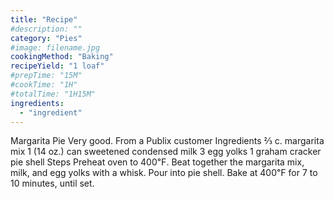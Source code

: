 ```yaml
---
title: "Recipe"
#description: ""
category: "Pies"
#image: filename.jpg
cookingMethod: "Baking"
recipeYield: "1 loaf"
#prepTime: "15M"
#cookTime: "1H"
#totalTime: "1H15M"
ingredients:
  - "ingredient"
---
```


Margarita Pie
Very good. From a Publix customer
Ingredients
⅔ c. margarita mix
1 (14 oz.) can sweetened condensed milk
3 egg yolks
1 graham cracker pie shell
Steps
Preheat oven to 400℉.
Beat together the margarita mix, milk, and egg yolks with a whisk.
Pour into pie shell.
Bake at 400℉ for 7 to 10 minutes, until set.
